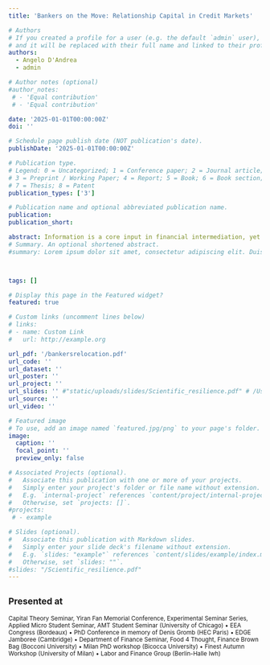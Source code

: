 ```yaml
---
title: 'Bankers on the Move: Relationship Capital in Credit Markets'

# Authors
# If you created a profile for a user (e.g. the default `admin` user), write the username (folder name) here
# and it will be replaced with their full name and linked to their profile.
authors:
  - Angelo D'Andrea
  - admin

# Author notes (optional)
#author_notes:
 # - 'Equal contribution'
 # - 'Equal contribution'

date: '2025-01-01T00:00:00Z'
doi: ''

# Schedule page publish date (NOT publication's date).
publishDate: '2025-01-01T00:00:00Z'

# Publication type.
# Legend: 0 = Uncategorized; 1 = Conference paper; 2 = Journal article;
# 3 = Preprint / Working Paper; 4 = Report; 5 = Book; 6 = Book section;
# 7 = Thesis; 8 = Patent
publication_types: ['3']

# Publication name and optional abbreviated publication name.
publication: 
publication_short: 

abstract: Information is a core input in financial intermediation, yet little is known about how it is transmitted through labor mobility. In this paper - for the first time - we are able to link administrative data on loan contracts and employment histories to track the movements of bank managers and their portfolios of client firms across financial institutions. We show that when a manager switches employers, firms in their prior portfolio are three times more likely to initiate a lending relationship with the new bank. To isolate the causal role of manager mobility, we exploit variation in the timing of job switches and leverage exogenous shocks to mobility induced by branch closures. This effect reflects both a higher propensity of firms to apply for credit and a greater likelihood of loan approval. We further document that the resulting lending relationships are associated with lower interest rates and lower default rates. Our findings underscore the importance of individual-level human capital in improving credit market outcomes and highlight a novel channel for information transmission in the financial sector.
# Summary. An optional shortened abstract.
#summary: Lorem ipsum dolor sit amet, consectetur adipiscing elit. Duis posuere tellus ac convallis placerat. Proin tincidunt magna sed ex sollicitudin condimentum.



tags: []

# Display this page in the Featured widget?
featured: true

# Custom links (uncomment lines below)
# links:
# - name: Custom Link
#   url: http://example.org

url_pdf: '/bankersrelocation.pdf'
url_code: ''
url_dataset: ''
url_poster: ''
url_project: ''
url_slides: '' #"static/uploads/slides/Scientific_resilience.pdf" # /Users/enricostivella/personal-website/static/uploads/slides/Scientific_resilience.pdf
url_source: ''
url_video: ''

# Featured image
# To use, add an image named `featured.jpg/png` to your page's folder.
image:
  caption: ''
  focal_point: ''
  preview_only: false

# Associated Projects (optional).
#   Associate this publication with one or more of your projects.
#   Simply enter your project's folder or file name without extension.
#   E.g. `internal-project` references `content/project/internal-project/index.md`.
#   Otherwise, set `projects: []`.
#projects:
 # - example

# Slides (optional).
#   Associate this publication with Markdown slides.
#   Simply enter your slide deck's filename without extension.
#   E.g. `slides: "example"` references `content/slides/example/index.md`.
#   Otherwise, set `slides: ""`.
#slides: "/Scientific_resilience.pdf"
---
```


## <small>Presented at</small>

<small>Capital Theory Seminar, Yiran Fan Memorial Conference, Experimental Seminar Series, Applied Micro Student Seminar, AMT Student Seminar (University of Chicago) • EEA Congress (Bordeaux) •  PhD Conference in memory of Denis Gromb (HEC Paris) • EDGE Jamboree (Cambridge) • Department of Finance Seminar, Food 4 Thought, Finance Brown Bag (Bocconi University) • Milan PhD workshop (Bicocca University) • Finest Autumn Workshop (University of Milan) • Labor and Finance Group (Berlin-Halle Iwh)</small>

<!-- {{% callout note %}}
Click the _Cite_ button above to demo the feature to enable visitors to import publication metadata into their reference management software.
{{% /callout %}}

{{% callout note %}}
Create your slides in Markdown - click the _Slides_ button to check out the example.
{{% /callout %}}

Supplementary notes can be added here, including [code, math, and images](https://wowchemy.com/docs/writing-markdown-latex/). --!>
